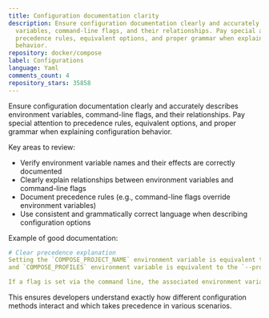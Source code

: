 ```yaml
---
title: Configuration documentation clarity
description: Ensure configuration documentation clearly and accurately describes environment
  variables, command-line flags, and their relationships. Pay special attention to
  precedence rules, equivalent options, and proper grammar when explaining configuration
  behavior.
repository: docker/compose
label: Configurations
language: Yaml
comments_count: 4
repository_stars: 35858
---
```


Ensure configuration documentation clearly and accurately describes environment variables, command-line flags, and their relationships. Pay special attention to precedence rules, equivalent options, and proper grammar when explaining configuration behavior.

Key areas to review:
- Verify environment variable names and their effects are correctly documented
- Clearly explain relationships between environment variables and command-line flags
- Document precedence rules (e.g., command-line flags override environment variables)
- Use consistent and grammatically correct language when describing configuration options

Example of good documentation:
```yaml
# Clear precedence explanation
Setting the `COMPOSE_PROJECT_NAME` environment variable is equivalent to the `-p` flag,
and `COMPOSE_PROFILES` environment variable is equivalent to the `--profiles` flag.

If a flag is set via the command line, the associated environment variable is ignored.
```

This ensures developers understand exactly how different configuration methods interact and which takes precedence in various scenarios.